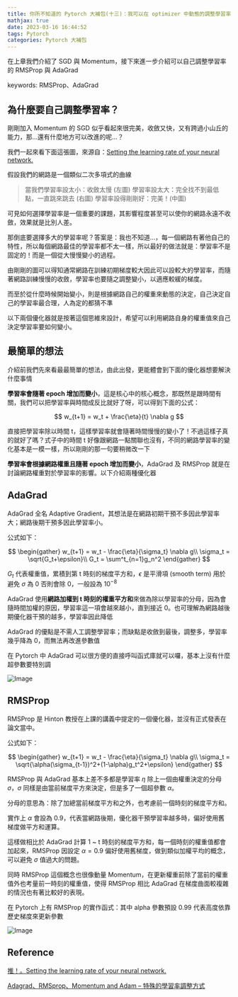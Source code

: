 ```yaml
---
title: 你所不知道的 Pytorch 大補包(十三)：我可以在 optimizer 中動態的調整學習率嗎？- RMSProp、AdaGrad
mathjax: true
date: 2023-03-16 16:44:52
tags: Pytorch
categories: Pytorch 大補包
---
```


在上章我們介紹了 SGD 與 Momentum，接下來進一步介紹可以自己調整學習率的 RMSProp 與 AdaGrad

keywords: RMSProp、AdaGrad
<!--more-->

## 為什麼要自己調整學習率？

剛剛加入 Momentum 的 SGD 似乎看起來很完美，收斂又快，又有跨過小山丘的能力，那…還有什麼地方可以改進的呢…？

我們一起來看下面這張圖，來源自：[Setting the learning rate of your neural network.](https://www.jeremyjordan.me/nn-learning-rate/)

假設我們的網路是一個類似二次多項式的曲線

> 當我們學習率設太小：收斂太慢 (左圖)
> 學習率設太大：完全找不到最低點，一直跳來跳去 (右圖)
> 學習率設得剛剛好：完美！(中圖)

可見如何選擇學習率是一個重要的課題，其影響程度甚至可以使你的網路永遠不收斂，效果就是比別人差。

那倒底要選擇多大的學習率呢？答案是：我也不知道…，每一個網路有著他自己的特性，所以每個網路最佳的學習率都不太一樣，所以最好的做法就是：學習率不是固定的！而是一個從大慢慢變小的過程。

由剛剛的圖可以得知通常網路在訓練初期梯度較大因此可以設較大的學習率，而隨著網路訓練慢慢的收斂，學習率也要隨之調整變小，以適應較緩的梯度。

而至於從什麼時候開始變小，則是根據網路自己的權重來動態的決定，自己決定自己的學習率最合理，人為定的都猜不準

以下兩個優化器就是按著這個思維來設計，希望可以利用網路自身的權重值來自己決定學習率要如何變小。

## 最簡單的想法

介紹前我們先來看最最簡單的想法，由此出發，更能體會到下面的優化器想要解決什麼事情

**學習率會隨著 epoch 增加而變小**，這是核心中的核心概念，那既然是跟時間有關，我們可以把學習率與時間成反比就好了呀，可以得到下面的公式：

$$
w_{t+1} = w_t + \frac{\eta}{t} \nabla g
$$

直接把學習率除以時間 t，這樣學習率就會隨著時間慢慢的變小了！不過這樣子真的就好了嗎？式子中的時間 t 好像跟網路一點關聯也沒有，不同的網路學習率的變化基本是一模一樣，所以剛剛的那一句要稍微改一下

**學習率會根據網路權重且隨著 epoch 增加而變小**，AdaGrad 及 RMSProp 就是在討論網路權重對於學習率的影響。以下介紹兩種優化器

## AdaGrad

AdaGrad 全名 Adaptive Gradient，其想法是在網路初期干預不多因此學習率大；網路後期干預多因此學習率小。

公式如下：

$$
\begin{gather}   
w_{t+1} = w_t - \frac{\eta}{\sigma_t} \nabla g\\
\sigma_t = \sqrt{G_t+\epsilon}\\
G_t = \sum^t_{n=1}g_n^2
\end{gather}
$$

$G_t$ 代表權重值，累積到第 t 時刻的梯度平方和，$\epsilon$ 是平滑項 (smooth term) 用於避免 $\sigma$ 為 0 否則會除 0，一般設為 $10^{-8}$

AdaGrad 使用**網路加權到 t 時刻的權重平方和**來做為除以學習率的分母，因為會隨時間加權的原因，學習率這一項會越來越小，直到接近 0。也可理解為網路越後期優化器干預的越多，學習率因此降低

AdaGrad 的優點是不需人工調整學習率；而缺點是收斂到最後，調整多，學習率幾乎降為 0，而無法再改進參數值

在 Pytorch 中 AdaGrad 可以很方便的直接呼叫函式庫就可以囉，基本上沒有什麼超參數要特別調

<img src="https://i.imgur.com/65ZEpjx.png" alt="Image" />

## RMSProp

RMSProp 是 Hinton 教授在上課的講義中提定的一個優化器，並沒有正式發表在論文當中。

公式如下：

$$
\begin{gather}
w_{t+1} = w_t - \frac{\eta}{\sigma_t} \nabla g\\
\sigma_t = \sqrt{\alpha(\sigma_{t-1})^2+(1-\alpha)g_t^2+\epsilon}
\end{gather}
$$

RMSProp 與 AdaGrad 基本上差不多都是學習率 $\eta$ 除上一個由權重決定的分母 $\sigma$，$\sigma$ 同樣是由當前梯度平方來決定，但是多了一個超參數 $\alpha$。

分母的意思為：除了加總當前梯度平方和之外，也考慮前一個時刻的梯度平方和。

實作上 $\alpha$ 會設為 0.9，代表當網路後期，優化器干預學習率越多時，偏好使用舊梯度做平方和運算。

這樣做相比於 AdaGrad 計算 1 ~ t 時刻的梯度平方和，每一個時刻的權重值都會加起來，RMSProp 因設定 $\alpha=0.9$ 偏好使用舊梯度，做到類似加權平均的概念，可以避免 $\sigma$ 值過大的問題。

同時 RMSProp 這個概念也很像動量 Momentum，在更新權重前除了當前的權重值外也考量前一時刻的權重值，使得 RMSProp 相比 AdaGrad 在梯度曲面較複雜的情況也有著比較好的表現。

在 Pytorch 上有 RMSProp 的實作函式：其中 alpha 參數預設 0.99 代表高度依靠歷史梯度來更新參數

<img src="https://i.imgur.com/zoCLYKc.png" alt="Image" />

## Reference

[推！。Setting the learning rate of your neural network.](https://www.jeremyjordan.me/nn-learning-rate/)

[Adagrad、RMSprop、Momentum and Adam – 特殊的學習率調整方式](https://hackmd.io/@allen108108/H1l4zqtp4)
